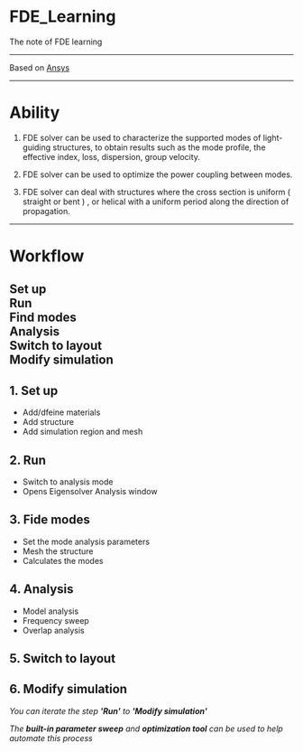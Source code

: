 # FDE_Learning

The note of FDE learning 
***
Based on [Ansys](https://courses.ansys.com/index.php/learning-track/ansys-lumerical-fde/ "Don't touch me !")
***

# Ability 

1. FDE solver can be used to characterize the supported modes of light-guiding structures, to obtain results such as the mode profile, the effective index, loss, dispersion, group velocity. 

2. FDE solver can be used to optimize the power coupling between modes. 

3. FDE solver can deal with structures where the cross section is uniform ( straight or bent ) , or helical with a uniform period along the direction of propagation. 

***

# Workflow 

## Set up <br> Run <br> Find modes <br> Analysis <br> Switch to layout <br> Modify simulation

## 1. Set up

- Add/dfeine materials
- Add structure
- Add simulation region and mesh

## 2. Run

- Switch to analysis mode
- Opens Eigensolver Analysis window

## 3. Fide modes

- Set the mode analysis parameters
- Mesh the structure
- Calculates the modes

## 4. Analysis

- Model analysis
- Frequency sweep
- Overlap analysis

## 5. Switch to layout

## 6. Modify simulation

*You can iterate the step **'Run'** to **'Modify simulation'***

*The ***built-in parameter sweep*** and ***optimization tool*** can be used to help automate this process*